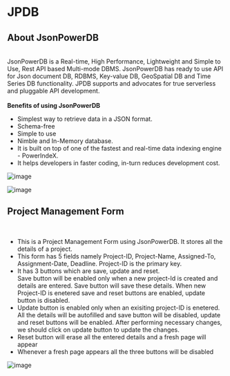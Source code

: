 # JPDB
<b><h2>About JsonPowerDB</h2></b><br />
JsonPowerDB is a Real-time, High Performance, Lightweight and Simple to Use, Rest API based Multi-mode DBMS. JsonPowerDB has ready to use API for Json document DB, RDBMS, Key-value DB, GeoSpatial DB and Time Series DB functionality. JPDB supports and advocates for true serverless and pluggable API development.<br /><br />
<b>Benefits of using JsonPowerDB</b><br />
<ul>
  <li>Simplest way to retrieve data in a JSON format.</li>
  <li>Schema-free</li>
  <li>Simple to use</li>
  <li>Nimble and In-Memory database.</li>
  <li>It is built on top of one of the fastest and real-time data indexing engine - PowerIndeX.</li>
  <li>It helps developers in faster coding, in-turn reduces development cost.</li>
  </ul>
  
  ![image](https://user-images.githubusercontent.com/114930526/224391975-1a221678-a3da-4c1e-998a-464bc6c97d4e.png)
  
  ![image](https://user-images.githubusercontent.com/114930526/224392361-a1713a00-21cd-458b-830f-c85b5529363c.png)


<b><h2>Project Management Form</h2></b><br />
<ul>
  <li>This is a Project Management Form using JsonPowerDB. It stores all the details of a project.</li>
  <li>This form has 5 fields namely Project-ID, Project-Name, Assigned-To, Assignment-Date, Deadline. Project-ID is the primary key.</li>
  <li>It has 3 buttons which are save, update and reset. <br />Save button will be enabled only when a new project-Id is created and details are entered. Save button will save these details. When new Project-ID is enetered save and reset buttons are enabled, update button is disabled.</li>
  <li>Update button is enabled only when an exisiting project-ID is enetered. All the details will be autofilled and save button will be disabled, update and reset buttons will be enabled. After performing necessary changes, we should click on update button to update the changes.</li>
  <li>Reset button will erase all the entered details and a fresh page will appear</li>
  <li>Whenever a fresh page appears all the three buttons will be disabled</li>
  </ul>

![image](https://user-images.githubusercontent.com/114930526/224392194-84c19169-527b-4210-9c66-6249d34dcbe5.png)

